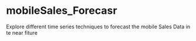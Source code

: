 # mobileSales_Forecasr
 Explore different time series techniques to forecast the mobile Sales Data in te near fiture
